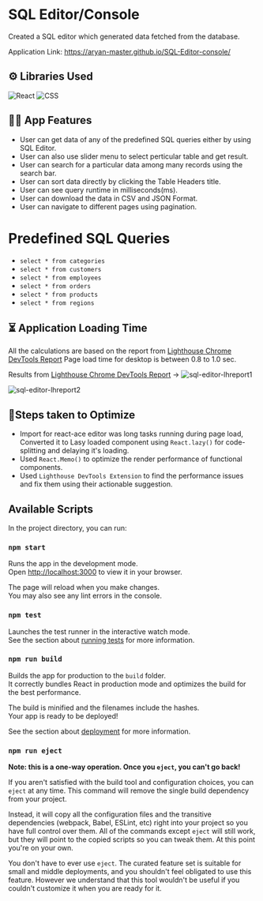 # SQL Editor/Console

Created a SQL editor which generated data fetched from the database.

Application Link: https://aryan-master.github.io/SQL-Editor-console/

## ⚙ Libraries Used

![React](https://img.shields.io/badge/react-%2320232a.svg?style=for-the-badge&logo=react&logoColor=%2361DAFB)
![CSS](https://img.shields.io/badge/CSS-239120?&style=for-the-badge&logo=css3&logoColor=white)

## 👨‍💻 App Features

- User can get data of any of the predefined SQL queries either by using SQL Editor.
- User can also use slider menu to select perticular table and get result.
- User can search for a particular data among many records using the search bar.
- User can sort data directly by clicking the Table Headers title.
- User can see query runtime in milliseconds(ms).
- User can download the data in CSV and JSON Format.
- User can navigate to different pages using pagination.

# Predefined SQL Queries

- `select * from categories`
- `select * from customers`
- `select * from employees`
- `select * from orders`
- `select * from products`
- `select * from regions`

## ⏳ Application Loading Time
All the calculations are based on the report from [Lighthouse Chrome DevTools Report](https://developers.google.com/web/tools/lighthouse#devtools)
Page load time for desktop is between 0.8 to 1.0 sec.

Results from [Lighthouse Chrome DevTools Report](https://developers.google.com/web/tools/lighthouse#devtools) ->
![sql-editor-lhreport1](https://user-images.githubusercontent.com/68116253/166192665-78622bbc-b06a-4267-9ab7-ea2853fc6b28.jpg)

![sql-editor-lhreport2](https://user-images.githubusercontent.com/68116253/166192602-a26477a0-a5c9-48db-97ed-a5e114e341d8.jpg)

## 🚀Steps taken to Optimize

- Import for react-ace editor was long tasks running during page load, Converted it to Lasy loaded component using `React.lazy()` for code-splitting and delaying it's loading.
- Used `React.Memo()` to optimize the render performance of functional components.
- Used `Lighthouse DevTools Extension` to find the performance issues and fix them using their actionable suggestion.

## Available Scripts

In the project directory, you can run:

### `npm start`

Runs the app in the development mode.\
Open [http://localhost:3000](http://localhost:3000) to view it in your browser.

The page will reload when you make changes.\
You may also see any lint errors in the console.

### `npm test`

Launches the test runner in the interactive watch mode.\
See the section about [running tests](https://facebook.github.io/create-react-app/docs/running-tests) for more information.

### `npm run build`

Builds the app for production to the `build` folder.\
It correctly bundles React in production mode and optimizes the build for the best performance.

The build is minified and the filenames include the hashes.\
Your app is ready to be deployed!

See the section about [deployment](https://facebook.github.io/create-react-app/docs/deployment) for more information.

### `npm run eject`

**Note: this is a one-way operation. Once you `eject`, you can't go back!**

If you aren't satisfied with the build tool and configuration choices, you can `eject` at any time. This command will remove the single build dependency from your project.

Instead, it will copy all the configuration files and the transitive dependencies (webpack, Babel, ESLint, etc) right into your project so you have full control over them. All of the commands except `eject` will still work, but they will point to the copied scripts so you can tweak them. At this point you're on your own.

You don't have to ever use `eject`. The curated feature set is suitable for small and middle deployments, and you shouldn't feel obligated to use this feature. However we understand that this tool wouldn't be useful if you couldn't customize it when you are ready for it.



